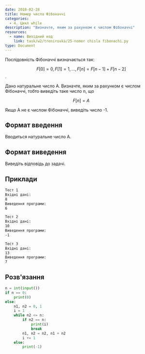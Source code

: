```yaml
---
date: 2018-02-28
title: Номер числа Фібоначчі
categories:
  - 4. Цикл while
description: "Визначте, яким за рахунком є числом Фібоначчі"
resources:
  - name: Вихідний код
    link: task/w2/trenirovka/25-nomer chisla fibonachi.py
type: Document
---
```


Послідовність Фібоначчі визначається так:

$$F[0] = 0, F[1] = 1, ..., F[n] = F[n-1] + F[n-2]$$.

Дано натуральне число A. Визначте, яким за рахунком є числом Фібоначчі, тобто виведіть таке число n, що

$$F[n] = A$$

Якщо А не є числом Фібоначчі, виведіть число -1.

## Формат введення

Вводиться натуральне число A.

## Формат виведення

Виведіть відповідь до задачі.

## Приклади

```bash
Тест 1
Вхідні дані:
8
Виведення програми:
6

Тест 2
Вхідні дані:
10
Виведення програми:
-1

Тест 3
Вхідні дані:
13
Виведення програми:
7
```

## Розв'язання

```python
n = int(input())
if n == 0:
    print(0)
else:
    n1, n2 = 0, 1
    i = 1
    while n2 <= n:
        if n2 == n:
            print(i)
            break
        n1, n2 = n2, n1 + n2
        i += 1
    else:
        print(-1)
```